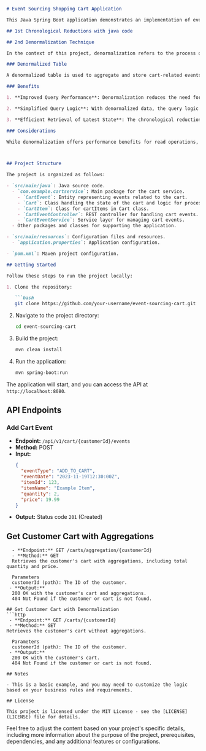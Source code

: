 ```markdown
# Event Sourcing Shopping Cart Application

This Java Spring Boot application demonstrates an implementation of event sourcing for a shopping cart with a PostgreSQL DB table.

## 1st Chronological Reductions with java code

## 2nd Denormalization Technique

In the context of this project, denormalization refers to the process of simplifying data retrieval by storing redundant copies of certain information. It is particularly useful when dealing with read-heavy workloads, as it optimizes query performance at the expense of some redundancy in the data.

### Denormalized Table

A denormalized table is used to aggregate and store cart-related events, making it easier and faster to query the current state of a shopping cart. The denormalized table is designed to reduce the need for complex joins and calculations when retrieving cart information.

### Benefits

1. **Improved Query Performance**: Denormalization reduces the need for joins and aggregations during read operations, leading to faster query execution.

2. **Simplified Query Logic**: With denormalized data, the query logic becomes simpler, as the necessary information is readily available in a single table.

3. **Efficient Retrieval of Latest State**: The chronological reduction process is facilitated by the denormalized table, enabling efficient retrieval of the latest state of a shopping cart.

### Considerations

While denormalization offers performance benefits for read operations, it comes with the trade-off of increased storage space and the need for careful management to keep redundant data consistent.



## Project Structure

The project is organized as follows:

- `src/main/java`: Java source code.
  - `com.example.cartservice`: Main package for the cart service.
    - `CartEvent`: Entity representing events related to the cart.
    - `Cart`: Class handling the state of the cart and logic for processing events.
    - `CartItem`: Class for cartItems in Cart class.
    - `CartEventController`: REST controller for handling cart events.
    - `CartEventService`: Service layer for managing cart events.
  - Other packages and classes for supporting the application.

- `src/main/resources`: Configuration files and resources.
  - `application.properties`: Application configuration.

- `pom.xml`: Maven project configuration.

## Getting Started

Follow these steps to run the project locally:

1. Clone the repository:

   ```bash
   git clone https://github.com/your-username/event-sourcing-cart.git
   ```

2. Navigate to the project directory:

   ```bash
   cd event-sourcing-cart
   ```

3. Build the project:

   ```bash
   mvn clean install
   ```

4. Run the application:

   ```bash
   mvn spring-boot:run
   ```

The application will start, and you can access the API at `http://localhost:8080`.

## API Endpoints

### Add Cart Event

- **Endpoint:** `/api/v1/cart/{customerId}/events`
- **Method:** POST
- **Input:**
  ```json
  {
    "eventType": "ADD_TO_CART",
    "eventDate": "2023-11-19T12:30:00Z",
    "itemId": 123,
    "itemName": "Example Item",
    "quantity": 2,
    "price": 19.99
  }
  ```
- **Output:** Status code `201` (Created)

## Get Customer Cart with Aggregations

```http
  - **Endpoint:** GET /carts/aggregation/{customerId}
  - **Method:** GET
  Retrieves the customer's cart with aggregations, including total quantity and price.

  Parameters
  customerId (path): The ID of the customer.
 - **Output:**
  200 OK with the customer's cart and aggregations.
  404 Not Found if the customer or cart is not found.

## Get Customer Cart with Denormalization
```http
 - **Endpoint:** GET /carts/{customerId}
 - **Method:** GET
Retrieves the customer's cart without aggregations.

  Parameters
  customerId (path): The ID of the customer.
 - **Output:**
  200 OK with the customer's cart.
  404 Not Found if the customer or cart is not found.

## Notes

- This is a basic example, and you may need to customize the logic based on your business rules and requirements.

## License

This project is licensed under the MIT License - see the [LICENSE](LICENSE) file for details.
```

Feel free to adjust the content based on your project's specific details, including more information about the purpose of the project, prerequisites, dependencies, and any additional features or configurations.

